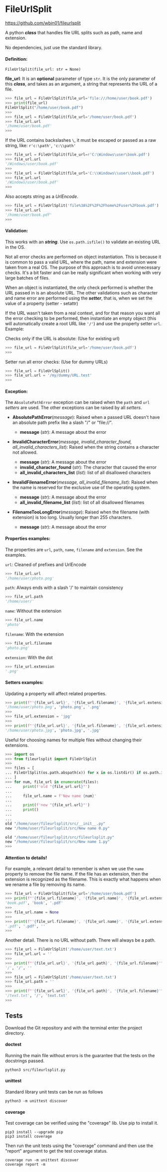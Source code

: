 # FileUrlSplit

https://github.com/wbin01/fileurlsplit

A python ***class*** that handles file URL splits such as path, name and 
extension.

No dependencies, just use the standard library.

#### Definition:

```
FileUrlSplit(file_url: str = None)
``` 

**file_url**: It is an **optional** parameter of type `str`. 
It is the only parameter of this ***class***, and takes as an argument, a 
string that represents the URL of a file.
```Python console
>>> file_url = FileUrlSplit(file_url='file:///home/user/book.pdf')
>>> print(file_url)
FileUrlSplit("/home/user/book.pdf")
>>>
>>> file_url = FileUrlSplit(file_url='/home/user/book.pdf')
>>> file_url.url
'/home/user/book.pdf'
>>> 
```

If the URL contains backslashes ` \ `, it must be escaped or passed as a raw 
string, like: `r'c:\path'`, `'c:\\path'`
```Python console
>>> file_url = FileUrlSplit(file_url=r'C:\Windows\user\book.pdf')
>>> file_url.url
'/Windows/user/book.pdf'
>>>
>>> file_url = FileUrlSplit(file_url='C:\\Windows\\user\\book.pdf')
>>> file_url.url
'/Windows/user/book.pdf'
>>> 
```

Also accepts string as a *UrlEncode*.

```Python console
>>> file_url = FileUrlSplit('file%3A%2F%2F%2Fhome%2Fuser%2Fbook.pdf')
>>> file_url.url
'/home/user/book.pdf'
>>> 
```

#### Validation:
This works with an ***string***. Use `os.path.isfile()` to validate 
an existing URL in the OS.

Not all error checks are performed on object instantiation. 
This is because it is common to pass a valid URL, where the path, name and 
extension were taken from a real OS. The purpose of this approach is to avoid 
unnecessary checks. It's a bit faster and can be really significant when 
working with very large batches of files.

When an object is instantiated, the only check performed is whether the URL 
passed in is an absolute URL. The other validations such as character and name 
error are performed using the ***setter***, that is, when we set the value of a 
property (setter - setattr)

If the URL wasn't taken from a real context, and for that reason you want all 
the error checking to be performed, then instantiate an empty object 
(this will automatically create a root URL like `'/'`) and use the property 
setter `url`. Example:

Checks only if the URL is absolute: (Use for existing url)
```Python console
>>> file_url = FileUrlSplit(file_url='/home/user/book.pdf')
>>>
```

Setter run all error checks: (Use for dummy URLs)
```Python console
>>> file_url = FileUrlSplit()
>>> file_url.url = '/my/dummy/URL.test'
>>>
```

#### Exception:
The `AbsolutePathError` exception can be raised when the `path` and `url` 
*setters* are used. The other exceptions can be raised by all *setters*.

- **AbsolutePathError**(*message*):
  Raised when a passed URL doesn't have 
  an absolute path prefix like a slash "/" or "file://".
    - **message** (*str*): A message about the error


- **InvalidCharacterError**(*message, invalid_character_found,
  all_invalid_characters_list*):
  Raised when the string contains a character not allowed.
    - **message** (*str*): A message about the error
    - **invalid_character_found** (*str*): The character that caused the error
    - **all_invalid_characters_list** (*list*): list of all disallowed characters


- **InvalidFilenameError**(*message, all_invalid_filename_list*):
  Raised when the name is reserved for the exclusive use of the operating 
  system.
    - **message** (*str*): A message about the error
    - **all_invalid_filename_list** (*list*): list of all disallowed filenames


- **FilenameTooLongError**(*message*):
  Raised when the filename (with extension) is too long. Usually longer than 
  255 characters.
    - **message** (*str*): A message about the error

#### Properties examples:
The properties are `url`, `path`, `name`, `filename` and `extension`. See 
the examples.

`url`: Cleaned of prefixes and UrlEncode
```Python console
>>> file_url.url
'/home/user/photo.png'
```
`path`: Always ends with a slash '/' to maintain consistency
```Python console
>>> file_url.path
'/home/user/'
```
`name`: Without the extension
```Python console
>>> file_url.name
'photo'
```
`filename`: With the extension
```Python console
>>> file_url.filename
'photo.png'
```
`extension`: With the dot
```Python console
>>> file_url.extension
'.png'
```
#### Setters examples:
Updating a property will affect related properties.
```Python console
>>> print(f"'{file_url.url}', '{file_url.filename}', '{file_url.extension}'")
'/home/user/photo.png', 'photo.png', '.png'
>>>
>>> file_url.extension = 'jpg'
>>>
>>> print(f"'{file_url.url}', '{file_url.filename}', '{file_url.extension}'")
'/home/user/photo.jpg', 'photo.jpg', '.jpg'
```
Useful for choosing names for multiple files without changing their extensions.
```Python console
>>> import os
>>> from fileurlsplit import FileUrlSplit
>>>
>>> files = [
... FileUrlSplit(os.path.abspath(x)) for x in os.listdir() if os.path.isfile(x)
... ]
>>> for num, file_url in enumerate(files):
...     print(f'old "{file_url.url}"')
...
...     file_url.name = f'New name {num}'
...
...     print(f'new "{file_url.url}"')
...     print()
...     
... 
old "/home/user/fileurlsplit/src/__init__.py"
new "/home/user/fileurlsplit/src/New name 0.py"

old "/home/user/fileurlsplit/src/fileurlsplit.py"
new "/home/user/fileurlsplit/src/New name 1.py"
>>>
```

#### Attention to details!
For example, a relevant detail to remember is when we 
use the `name` property to remove the file name. If the file has an extension, 
then the extension is recognized as the filename. 
This is exactly what happens when we rename a file by removing 
its name.
```Python console
>>> file_url = FileUrlSplit(file_url='/home/user/book.pdf')
>>> print(f"'{file_url.filename}', '{file_url.name}', '{file_url.extension}'")
'book.pdf', 'book', '.pdf'
>>> 
>>> file_url.name = None
>>> 
>>> print(f"'{file_url.filename}', '{file_url.name}', '{file_url.extension}'")
'.pdf', '.pdf', ''
>>> 
```
Another detail. There is no URL without path. There will always be a path.
```Python console
>>> file_url = FileUrlSplit('/home/user/text.txt')
>>> file_url.url = ''
>>> 
>>> print(f"'{file_url.url}', '{file_url.path}', '{file_url.filename}'")
'/', '/', ''
>>> 
>>> file_url = FileUrlSplit('/home/user/text.txt')
>>> file_url.path = ''
>>> 
>>> print(f"'{file_url.url}', '{file_url.path}', '{file_url.filename}'")
'/text.txt', '/', 'text.txt'
>>> 
```
## Tests
Download the Git repository and with the terminal enter the 
project directory.

#### doctest
Running the main file without errors is the guarantee that the tests on 
the docstrings passed.
```console
python3 src/fileurlsplit.py
```

#### unittest
Standard library unit tests can be run as follows
```console
python3 -m unittest discover
```

#### coverage
Test coverage can be verified using the "coverage" lib. 
Use pip to install it.
```console
pip3 install --upgrade pip
pip3 install coverage
```
Then run the unit tests using the "coverage" command and then use the 
"report" argument to get the test coverage status.
```console
coverage run -m unittest discover
coverage report -m
```
